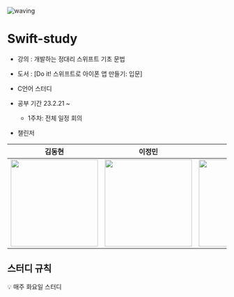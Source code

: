 ![waving](https://capsule-render.vercel.app/api?type=waving&height=200&text=Swift-Study&fontAlign=70&fontAlignY=35&color=gradient)

# Swift-study
- 강의 : 개발하는 정대리 스위프트 기초 문법
- 도서 : [Do it! 스위프트로 아이폰 앱 만들기: 입문]
- C언어 스터디
- 공부 기간 23.2.21 ~ 
  - 1주차: 전체 일정 회의

- 챌린저  

|김동현|이정민|주현아|최지우|
|---|---|---|---|
|<img src="https://velog.velcdn.com/images/bricksky/post/59d7da88-abe9-4f3d-a54b-e90d9070f7e7/image.png"  width="200" height="200">|<img src="https://velog.velcdn.com/images/bricksky/post/df2a6ca7-1d2d-4477-acdb-0873d922da9c/image.jpeg"  width="200" height="200">|<img src="https://velog.velcdn.com/images/bricksky/post/193e6c9d-1c56-4d8b-bbd4-33bfd4a4c276/image.png"  width="200" height="200">|<img src="https://user-images.githubusercontent.com/94737714/216596844-2cc0efb8-4fd1-4cd8-9af8-15b79eded0eb.png"  width="200" height="200">|




## 스터디 규칙
💡 매주 화요일 스터디
